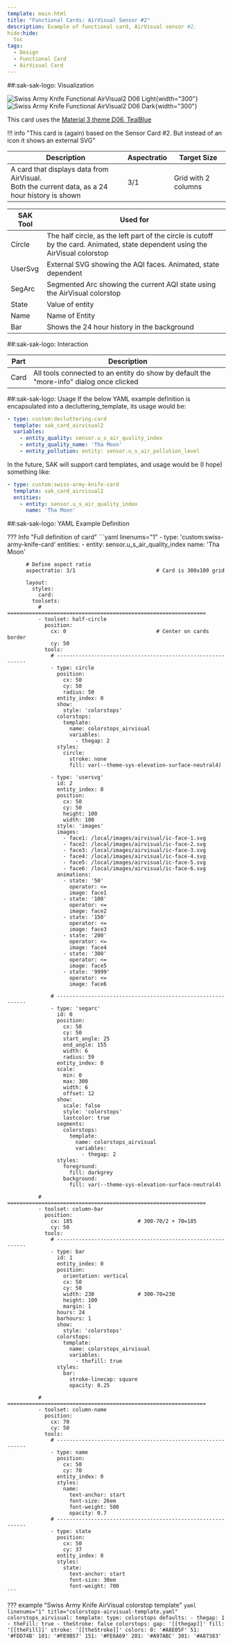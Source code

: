 ```yaml
---
template: main.html
title: "Functional Cards: AirVisual Sensor #2"
description: Example of functional card, AirVisual sensor #2.
hide:hide:
  toc
tags:
  - Design
  - Functional Card
  - AirVisual Card
---
```

<!-- GT/GL -->
##:sak-sak-logo: Visualization

![Swiss Army Knife Functional AirVisual2 D06 Light](../assets/screenshots/sak-functional-card-12-airvisual2-theme-d06-light.png){width="300"}
<br>![Swiss Army Knife Functional AirVisual2 D06 Dark](../assets/screenshots/sak-functional-card-12-airvisual2-theme-d06-dark.png){width="300"}

This card uses the [Material 3 theme D06, TealBlue][ham3-d06-url]

!!! info "This card is (again) based on the Sensor Card #2. But instead of an icon it shows an external SVG"

| Description| Aspectratio| Target Size |
|-|-|-|
| A card that displays data from AirVisual. <br>Both the current data, as a 24 hour history is shown | 3/1 | Grid with 2 columns |

| SAK Tool| Used for |
|-|-|
| Circle | The half circle, as the left part of the circle is cutoff by the card. Animated, state dependent using the AirVisual colorstop|
| UserSvg | External SVG showing the AQI faces. Animated, state dependent|
| SegArc | Segmented Arc showing the current AQI state using the AirVisual colorstop|
| State | Value of entity|
| Name | Name of Entity|
| Bar | Shows the 24 hour history in the background|

##:sak-sak-logo: Interaction

| Part | Description|
|-|-|
| Card | All tools connected to an entity do show by default the "more-info" dialog once clicked |

##:sak-sak-logo: Usage
If the below YAML example definition is encapsulated into a decluttering_template, its usage would be:

```yaml linenums="1"
- type: custom:decluttering-card
  template: sak_card_airvisual2
  variables:
    - entity_quality: sensor.u_s_air_quality_index
    - entity_quality_name: 'Tha Moon'
    - entity_pollution: entity: sensor.u_s_air_pollution_level
```

In the future, SAK will support card templates, and usage would be (I hope) something like:


```yaml linenums="1"
- type: custom:swiss-army-knife-card
  template: sak_card_airvisual2
  entities:
    - entity: sensor.u_s_air_quality_index
      name: 'Tha Moon'
```

##:sak-sak-logo: YAML Example Definition

??? Info "Full definition of card"
    ```yaml linenums="1"
        - type: 'custom:swiss-army-knife-card'
          entities:
            - entity: sensor.u_s_air_quality_index
              name: 'Tha Moon'

          # Define aspect ratio
          aspectratio: 3/1                          # Card is 300x100 grid

          layout:
            styles:
              card:
            toolsets:
              # ================================================================
              - toolset: half-circle
                position:
                  cx: 0                             # Center on cards border 
                  cy: 50
                tools:
                  # ------------------------------------------------------------
                  - type: circle
                    position:
                      cx: 50
                      cy: 50
                      radius: 50
                    entity_index: 0
                    show:
                      style: 'colorstops'
                    colorstops:
                      template:
                        name: colorstops_airvisual
                        variables:
                          - thegap: 2
                    styles:
                      circle:
                        stroke: none
                        fill: var(--theme-sys-elevation-surface-neutral4)

                  - type: 'usersvg'
                    id: 2
                    entity_index: 0
                    position:
                      cx: 50
                      cy: 50
                      height: 100
                      width: 100
                    style: 'images'
                    images:
                      - face1: /local/images/airvisual/ic-face-1.svg
                      - face2: /local/images/airvisual/ic-face-2.svg
                      - face3: /local/images/airvisual/ic-face-3.svg
                      - face4: /local/images/airvisual/ic-face-4.svg
                      - face5: /local/images/airvisual/ic-face-5.svg
                      - face6: /local/images/airvisual/ic-face-6.svg
                    animations:
                      - state: '50'
                        operator: <=
                        image: face1
                      - state: '100'
                        operator: <=
                        image: face2
                      - state: '150'
                        operator: <=
                        image: face3
                      - state: '200'
                        operator: <=
                        image: face4
                      - state: '300'
                        operator: <=
                        image: face5
                      - state: '9999'
                        operator: <=
                        image: face6
                        
                  # ------------------------------------------------------------ 
                  - type: 'segarc'
                    id: 0
                    position:
                      cx: 50
                      cy: 50
                      start_angle: 25
                      end_angle: 155
                      width: 6
                      radius: 59
                    entity_index: 0
                    scale:
                      min: 0
                      max: 300
                      width: 6
                      offset: 12
                    show:
                      scale: false
                      style: 'colorstops'
                      lastcolor: true
                    segments:
                      colorstops:
                        template:
                          name: colorstops_airvisual
                          variables:
                            - thegap: 2
                    styles:
                      foreground:
                        fill: darkgrey
                      background:
                        fill: var(--theme-sys-elevation-surface-neutral4)

              # ================================================================
              - toolset: column-bar
                position:
                  cx: 185                     # 300-70/2 + 70=185
                  cy: 50
                tools:
                  # ------------------------------------------------------------
                  - type: bar
                    id: 1
                    entity_index: 0
                    position:
                      orientation: vertical
                      cx: 50
                      cy: 50
                      width: 230              # 300-70=230
                      height: 100
                      margin: 1
                    hours: 24
                    barhours: 1
                    show:
                      style: 'colorstops'
                    colorstops:
                      template:
                        name: colorstops_airvisual
                        variables:
                          - thefill: true
                    styles:
                      bar:
                        stroke-linecap: square
                        opacity: 0.25

              # ================================================================
              - toolset: column-name
                position:
                  cx: 70
                  cy: 50
                tools:
                  # ------------------------------------------------------------
                  - type: name
                    position:
                      cx: 50
                      cy: 70
                    entity_index: 0
                    styles:
                      name:
                        text-anchor: start
                        font-size: 26em
                        font-weight: 500
                        opacity: 0.7
                  # ------------------------------------------------------------
                  - type: state
                    position:
                      cx: 50
                      cy: 37
                    entity_index: 0
                    styles:
                      state:
                        text-anchor: start
                        font-size: 30em
                        font-weight: 700
    ```

??? example "Swiss Army Knife AirVisual colorstop template"
    ```yaml linenums="1" title="colorstops-airvisual-template.yaml"
    colorstops_airvisual:
      template:
        type: colorstops
        defaults:
          - thegap: 1
          - theFill: true
          - theStroke: false
      colorstops:
        gap: '[[thegap]]'
        fill: '[[theFill]]'
        stroke: '[[theStroke]]'
        colors:
          0: '#A8E05F'
          51: '#FDD74B'
          101: '#FE9B57'
          151: '#FE6A69'
          201: '#A97ABC'
          301: '#A87383'
    ```

<!-- Image references -->

<!--- Internal References... --->
[Swiss Army Knife Tutorial 02]: ../tutorials/10-step-tutorial-02-intro.md

<!--- External References... --->
[ham3-d06-url]: https://material3-themes-manual.amoebelabs.com/examples/material3-example-theme-d06-tealblue/
